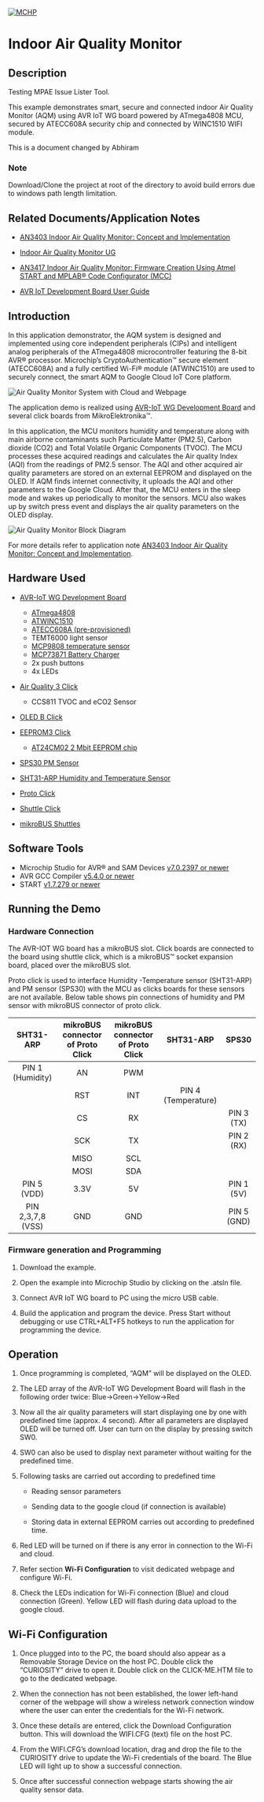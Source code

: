 [![MCHP](Images/microchip.png)](https://www.microchip.com)

# Indoor Air Quality Monitor

## Description

Testing MPAE Issue Lister Tool.

This example demonstrates smart, secure and connected indoor Air Quality Monitor (AQM) using AVR IoT WG board powered by ATmega4808 MCU, secured by ATECC608A security chip and connected by WINC1510 WIFI module.

This is a document changed by Abhiram

### Note

Download/Clone the project at root of the directory to avoid build errors due to windows path length limitation.

## Related Documents/Application Notes

+ [AN3403 Indoor Air Quality Monitor: Concept and Implementation](https://www.microchip.com/DS00003403)

+ [Indoor Air Quality Monitor UG](https://www.microchip.com/DS50002966)

+ [AN3417 Indoor Air Quality Monitor: Firmware Creation Using Atmel START and MPLAB® Code Configurator (MCC)](https://www.microchip.com/DS00003417)

+ [AVR IoT Development Board User Guide](https://www.microchip.com/DS50002809)

## Introduction

In this application demonstrator, the AQM system is designed and implemented using core independent peripherals (CIPs) and intelligent analog peripherals of the ATmega4808 microcontroller featuring the 8-bit AVR® processor. Microchip’s CryptoAuthentication™ secure element (ATECC608A) and a fully certified Wi-Fi® module (ATWINC1510) are used to securely connect, the smart AQM to Google Cloud IoT Core platform.

![Air Quality Monitor System with Cloud and Webpage](Images/overall_system.jpg)

​The application demo is realized using [AVR-IoT WG Development Board](https://www.microchip.com/DevelopmentTools/ProductDetails/AC164160) and several click boards from MikroElektronika™.

In this application, the MCU monitors humidity and temperature along with main airborne contaminants such Particulate Matter (PM2.5), Carbon dioxide (CO2) and Total Volatile Organic Components (TVOC). The MCU processes these acquired readings and calculates the Air quality Index (AQI) from the readings of PM2.5 sensor. The AQI and other acquired air quality parameters are stored on an external EEPROM and displayed on the OLED. If AQM finds internet connectivity, it uploads the AQI and other parameters to the Google Cloud. After that, the MCU enters in the sleep mode and wakes up periodically to monitor the sensors. MCU also wakes up by switch press event and displays the air quality parameters on the OLED display.

![Air Quality Monitor Block Diagram](Images/block_diagram.jpg)

For more details refer to application note [AN3403 Indoor Air Quality Monitor: Concept and Implementation](https://www.microchip.com/DS00003403).


## Hardware Used

+ [AVR-IoT WG Development Board](https://www.microchip.com/DevelopmentTools/ProductDetails/AC164160)
  + [ATmega4808](https://www.microchip.com/wwwproducts/en/ATMEGA4808)
  + [ATWINC1510](https://www.microchip.com/wwwproducts/en/ATwinc1500)
  + [ATECC608A (pre-provisioned)](https://www.microchip.com/wwwproducts/en/ATECC608A)
  + TEMT6000 light sensor
  + [MCP9808 temperature sensor](https://www.microchip.com/wwwproducts/en/en556182)
  + [MCP73871 Battery Charger](https://www.microchip.com/wwwproducts/en/en536670)
  + 2x push buttons
  + 4x LEDs

+ [Air Quality 3 Click](https://www.mikroe.com/air-quality-3-click)
  + CCS811 TVOC and eCO2 Sensor

+ [OLED B Click](https://www.mikroe.com/oled-b-click)

+ [EEPROM3 Click](https://www.mikroe.com/eeprom-3-click)
  + [AT24CM02 2 Mbit EEPROM chip](https://www.microchip.com/wwwproducts/en/AT24CM02)

+ [SPS30 PM Sensor](https://www.sensirion.com/en/environmental-sensors/particulate-matter-sensors-pm25/)

+ [SHT31-ARP Humidity and Temperature Sensor](https://www.digikey.in/product-detail/en/sensirion-ag/SHT31-ARP-B/1649-1012-1-ND/5872293)

+ [Proto Click](https://www.mikroe.com/proto-click)

+ [Shuttle Click](https://www.mikroe.com/shuttle-click)

+ [mikroBUS Shuttles](https://www.mikroe.com/mikrobus-shuttle)

## Software Tools

* Microchip Studio for AVR® and SAM Devices [v7.0.2397 or newer](https://www.microchip.com/en-us/development-tools-tools-and-software/microchip-studio-for-avr-and-sam-devices)
* AVR GCC Compiler [v5.4.0 or newer](https://www.microchip.com/en-us/development-tools-tools-and-software/gcc-compilers-avr-and-arm)
* START [v1.7.279 or newer](https://www.microchip.com/en-us/development-tools-tools-and-software/embedded-software-center/atmel-start)

## Running the Demo

### Hardware Connection

The AVR-IOT WG board has a mikroBUS slot. Click boards are connected to the board using shuttle click, which is a mikroBUS™ socket expansion board, placed over the mikroBUS slot.

Proto click is used to interface Humidity -Temperature sensor (SHT31-ARP) and PM sensor (SPS30) with the MCU as clicks boards for these sensors are not available. Below table shows pin connections of humidity and PM sensor with mikroBUS connector of proto click.

| SHT31-ARP     | mikroBUS connector of Proto Click | mikroBUS connector of Proto Click  |SHT31-ARP|SPS30|
| :---------: |:----------:|:-----------:|:---------:|:------------:|
| PIN 1 (Humidity)	| AN 	| PWM|	|			|		
|           		| RST 	| INT	|PIN 4 (Temperature)	|		|
|          		| CS 	|RX 	|			|PIN 3 (TX)|
|          		| SCK 	| TX 	|			|PIN 2 (RX)|
|           		| MISO 	| SCL 	|			|		|
|          		| MOSI 	| SDA	|			|		|
|PIN 5 (VDD)      	| 3.3V 	| 5V 	|			|PIN 1 (5V)	|
|PIN 2,3,7,8 (VSS) 	| GND 	| GND 	|			|PIN 5 (GND)	|




### Firmware generation and Programming

1. Download the example.

2. Open the example  into Microchip Studio by clicking on the .atsln file.

3. Connect AVR IoT WG board to PC using the micro USB cable.

4. Build the application and program the device. Press Start without debugging or use  CTRL+ALT+F5 hotkeys to run the application for programming the device.


## Operation

1. Once programming is completed, “AQM” will be displayed on the OLED.

2. The LED array of the AVR-IoT WG Development Board will flash in the following order twice: Blue->Green->Yellow->Red

3. Now all the air quality parameters will start displaying one by one with predefined time (approx. 4 second). After all parameters are displayed OLED will be turned off. User can turn on the display by pressing switch SW0.

4. SW0 can also be used to display next parameter without waiting for the predefined time.

5. Following tasks are carried out according to predefined time

	+ Reading sensor parameters

	+ Sending data to the google cloud (if connection is available)

	+ Storing data in external EEPROM carries out according to predefined time.

6. Red LED will be turned on if there is any error in connection to the Wi-Fi and cloud.

7. Refer section **Wi-Fi Configuration** to visit dedicated webpage and configure Wi-Fi.

8. Check the LEDs indication for Wi-Fi connection (Blue) and cloud connection (Green). Yellow LED will flash during data upload to the google cloud.

## Wi-Fi Configuration

1. Once plugged into to the PC, the board should also appear as a Removable Storage Device on the host PC. Double click the “CURIOSITY” drive to open it. Double click on the CLICK-ME.HTM file to go to the dedicated webpage.

2. When the connection has not been established, the lower left-hand corner of the webpage will show a wireless network connection window where the user can enter the credentials for the Wi-Fi network.

3. Once these details are entered, click the Download Configuration button. This will download the WIFI.CFG (text) file on the host PC.

4. From the WIFI.CFG’s download location, drag and drop the file to the CURIOSITY drive to update the Wi-Fi credentials of the board. The Blue LED will light up to show a successful connection.

5. Once after successful connection webpage starts showing the air quality sensor data.
